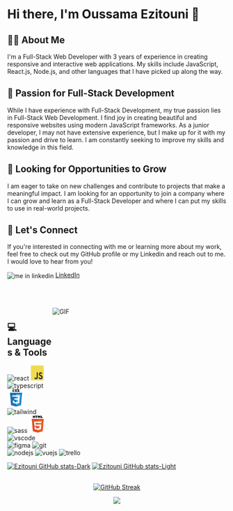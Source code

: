 # Hi there, I'm Oussama Ezitouni 👋

## 🧑‍💻 About Me

I'm a Full-Stack Web Developer with 3 years of experience in creating responsive and interactive web applications. My skills include JavaScript, React.js, Node.js, and other languages that I have picked up along the way.

## 🚀 Passion for Full-Stack Development

While I have experience with Full-Stack Development, my true passion lies in Full-Stack Web Development. I find joy in creating beautiful and responsive websites using modern JavaScript frameworks. As a junior developer, I may not have extensive experience, but I make up for it with my passion and drive to learn. I am constantly seeking to improve my skills and knowledge in this field.

## 🌱 Looking for Opportunities to Grow

I am eager to take on new challenges and contribute to projects that make a meaningful impact. I am looking for an opportunity to join a company where I can grow and learn as a Full-Stack Developer and where I can put my skills to use in real-world projects.

## 🔗 Let's Connect

If you're interested in connecting with me or learning more about my work, feel free to check out my GitHub profile or my Linkedin and reach out to me. I would love to hear from you!


<img align="center" src="https://cdn.jsdelivr.net/gh/devicons/devicon/icons/linkedin/linkedin-original.svg" alt="me in linkedin" height="auto" width="20"/> [LinkedIn](https://www.linkedin.com/in/oussama-ezitouni-794771204/) <br/><br/>

</br>
</br>

<img align="right" alt="GIF" src="https://media.giphy.com/media/bGgsc5mWoryfgKBx1u/giphy.gif" width="400" height="320" />

## 💻 Languages & Tools


<p>
<img src="https://cdn.jsdelivr.net/gh/devicons/devicon/icons/react/react-original.svg" alt="react" width="35" height="35"/>
<img src="https://raw.githubusercontent.com/devicons/devicon/master/icons/javascript/javascript-original.svg" alt="javascript" width="30" height="35"/>
<img src="https://cdn.jsdelivr.net/gh/devicons/devicon/icons/typescript/typescript-plain.svg" alt="typescript" width="30" height="35"/>
<img src="https://raw.githubusercontent.com/devicons/devicon/master/icons/css3/css3-original-wordmark.svg" alt="css3" width="40" height="40"/>
<img src="https://cdn.jsdelivr.net/gh/devicons/devicon/icons/tailwindcss/tailwindcss-plain.svg" alt="tailwind" width="35" height="35" />        
<img src="https://cdn.jsdelivr.net/gh/devicons/devicon/icons/sass/sass-original.svg" alt="sass" width="35" height="35"/>
<img src="https://raw.githubusercontent.com/devicons/devicon/master/icons/html5/html5-original-wordmark.svg" alt="html5" width="40" height="40"/>
<img src="https://cdn.jsdelivr.net/gh/devicons/devicon/icons/vscode/vscode-original.svg" alt="vscode" width="35" height="35"/>
<img src="https://cdn.jsdelivr.net/gh/devicons/devicon/icons/figma/figma-original.svg" alt="figma" width="30" height="35"/>
<img src="https://cdn.jsdelivr.net/gh/devicons/devicon/icons/git/git-original.svg" alt="git" width="35" height="35"/>
<img src="https://cdn.jsdelivr.net/gh/devicons/devicon/icons/nodejs/nodejs-original.svg" alt="nodejs" width="35" height="35"/>
  <img src="https://cdn.jsdelivr.net/gh/devicons/devicon/icons/vuejs/vuejs-original.svg" alt="vuejs" width="32" height="32"/>
<img src="https://cdn.jsdelivr.net/gh/devicons/devicon/icons/trello/trello-plain.svg" alt="trello" width="30" height="30"/>
</p>



[![Ezitouni GitHub stats-Dark](https://github-readme-stats.vercel.app/api?username=ezitounioussama&show_icons=true&theme=dark&icon_color=57a8ff&hide_border=true&card_width=600#gh-dark-mode-only)](https://github.com/ezitounioussama/ezitounioussama#gh-dark-mode-only)
[![Ezitouni GitHub stats-Light](https://github-readme-stats.vercel.app/api?username=ezitounioussama&show_icons=true&theme=default&icon_color=57a8ff&hide_border=true&card_width=400#gh-light-mode-only)](https://github.com/ezitounioussama/ezitounioussama#gh-light-mode-only)

</br>

<!-- [![GitHub Streak](https://streak-stats.demolab.com/?user=ezitounioussama&theme=dark&hide_border=true)](https://git.io/streak-stats) -->
<div align="center">
  <a href="https://git.io/streak-stats">
    <img src="https://streak-stats.demolab.com/?user=ezitounioussama&theme=dark&hide_border=true" alt="GitHub Streak" />

  </a>
</div>
<div align="center">

![](https://github-profile-trophy.vercel.app/?username=ezitounioussama&column=7&margin-w=8&margin-h=6)

</div>





